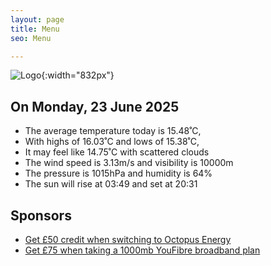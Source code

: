 ```yaml
---
layout: page
title: Menu
seo: Menu

---
```


![Logo](/images/logo.jpg){:width="832px"}

<!-- weather_marker starts -->
## On Monday, 23 June 2025

- The average temperature today is 15.48˚C,
- With highs of 16.03˚C and lows of 15.38˚C,
- It may feel like 14.75˚C with scattered clouds
- The wind speed is 3.13m/s and visibility is 10000m
- The pressure is 1015hPa and humidity is 64%
- The sun will rise at 03:49 and set at 20:31

<!-- weather_marker ends -->

## Sponsors

- [Get £50 credit when switching to Octopus Energy](https://bit.ly/3oD1nnS)
- [Get £75 when taking a 1000mb YouFibre broadband plan](https://aklam.io/91zWhU?)
